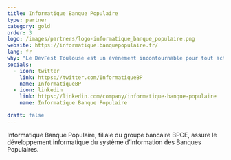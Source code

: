 ```yaml
---
title: Informatique Banque Populaire
type: partner
category: gold
order: 3
logo: /images/partners/logo-informatique_banque_populaire.png
website: https://informatique.banquepopulaire.fr/
lang: fr
why: "Le DevFest Toulouse est un événement incontournable pour tout acteur IT en Occitanie. C'est une évidence pour Informatique Banque Populaire de s'associer à cette manifestation faite pour et par des développeurs et qui chaque année rassemble à fois : le meilleur des connaissances, des speakers de qualité, une organisation au top et une ambiance de dingue !"
socials:
  - icon: twitter
    link: https://twitter.com/InformatiqueBP
    name: InformatiqueBP
  - icon: linkedin
    link: https://linkedin.com/company/informatique-banque-populaire
    name: Informatique Banque Populaire

draft: false
---
```

Informatique Banque Populaire, filiale du groupe bancaire BPCE, assure le développement informatique du système d’information des Banques Populaires.
